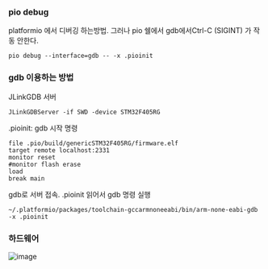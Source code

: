 
### pio debug

platformio 에서 디버깅 하는방법. 그러나 pio 쉘에서 gdb에서Ctrl-C (SIGINT) 가 작동 안한다.

```
pio debug --interface=gdb -- -x .pioinit
```

### gdb 이용하는 방법

JLinkGDB 서버

```
JLinkGDBServer -if SWD -device STM32F405RG
```

.pioinit: gdb 시작 명령
```
file .pio/build/genericSTM32F405RG/firmware.elf
target remote localhost:2331
monitor reset
#monitor flash erase
load
break main
```

gdb로 서버 접속. .pioinit 읽어서 gdb 명령 실행
```
~/.platformio/packages/toolchain-gccarmnoneeabi/bin/arm-none-eabi-gdb -x .pioinit
```

### 하드웨어

![image](https://github.com/donghee/pio-stm32f405rg-led-blink/assets/91220/9e148cca-7ad9-4e64-acdf-b7623a8eb88a)
